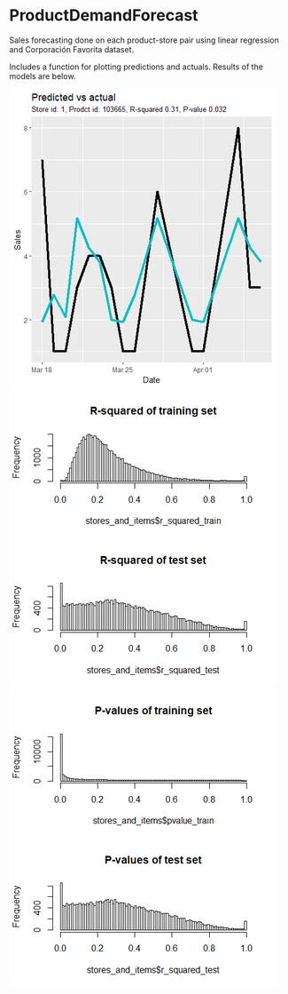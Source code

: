 # ProductDemandForecast
Sales forecasting done on each product-store pair using linear regression and Corporación Favorita dataset.

Includes a function for plotting predictions and actuals. Results of the models are below.

![Pred_vs_act](https://github.com/KaroRonty/ProductDemandForecast/blob/master/predicted_vs_actual.png)
![R-squared](https://github.com/KaroRonty/ProductDemandForecast/blob/master/r-squared.png)
![P-values](https://github.com/KaroRonty/ProductDemandForecast/blob/master/p-values.png)